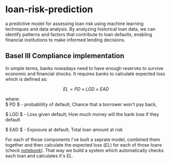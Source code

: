 # loan-risk-prediction
a predictive model for assessing loan risk using machine learning techniques and data analysis. By analyzing historical loan data, we can identify patterns and factors that contribute to loan defaults, enabling financial institutions to make informed lending decisions.

## Basel III Compliance implementation
In simple terms, banks nowadays need to have enough reserves to survive economic and financial shocks. It requires banks to calculate expected loss which is defined as:

$$ EL = PD \times LGD \times EAD $$

where: \
$ PD $ - probablility of default; Chance that a borrower won't pay back,

$ LGD $ - Loss given default; How much money will the bank lose if they default

$ EAD $ - Exposure at default; Total loan amount at risk

For each of those components I've built a seprate model, combined them together and then calculate the expected loss ($EL$) for each of those loans (check [notebook](./notebooks/basel_3_implementation.ipynb)). That way we build a system which automatically checks each loan and calculates it's $EL$.